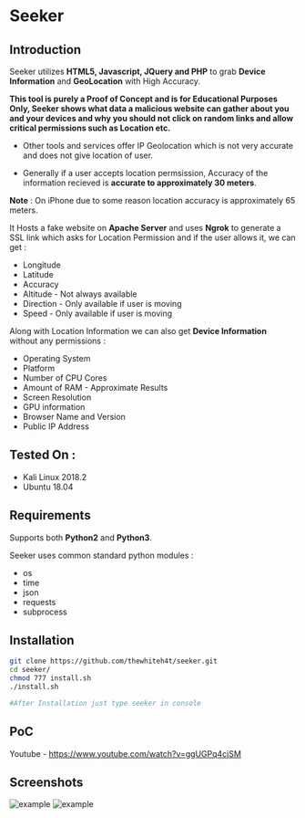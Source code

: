 # Seeker

## Introduction
Seeker utilizes **HTML5, Javascript, JQuery and PHP** to grab **Device Information** and **GeoLocation** with High Accuracy.

**This tool is purely a Proof of Concept and is for Educational Purposes Only, Seeker shows what data a malicious website can gather about you and your devices and why you should not click on random links and allow critical permissions such as Location etc.**

* Other tools and services offer IP Geolocation which is not very accurate and does not give location of user.

* Generally if a user accepts location permsission, Accuracy of the information recieved is **accurate to approximately 30 meters**.

**Note** : On iPhone due to some reason location accuracy is approximately 65 meters.

It Hosts a fake website on **Apache Server** and uses **Ngrok** to generate a SSL link which asks for Location Permission and if the user allows it, we can get :

* Longitude
* Latitude
* Accuracy
* Altitude - Not always available
* Direction - Only available if user is moving
* Speed - Only available if user is moving

Along with Location Information we can also get **Device Information** without any permissions :

* Operating System
* Platform
* Number of CPU Cores
* Amount of RAM - Approximate Results
* Screen Resolution
* GPU information
* Browser Name and Version
* Public IP Address

## Tested On :

* Kali Linux 2018.2
* Ubuntu 18.04

## Requirements

Supports both **Python2** and **Python3**.

Seeker uses common standard python modules :

* os
* time
* json
* requests
* subprocess

## Installation

```bash
git clone https://github.com/thewhiteh4t/seeker.git
cd seeker/
chmod 777 install.sh
./install.sh

#After Installation just type seeker in console
```

## PoC

Youtube - https://www.youtube.com/watch?v=ggUGPq4cjSM

## Screenshots
![example](https://raw.githubusercontent.com/thewhiteh4t/seeker/master/screenshots/seeker1.png) ![example](https://raw.githubusercontent.com/thewhiteh4t/seeker/master/screenshots/seeker2.png)
